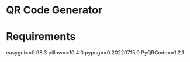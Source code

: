 # QR Code Generator

# Requirements
easygui==0.98.3
pillow==10.4.0
pypng==0.20220715.0
PyQRCode==1.2.1

